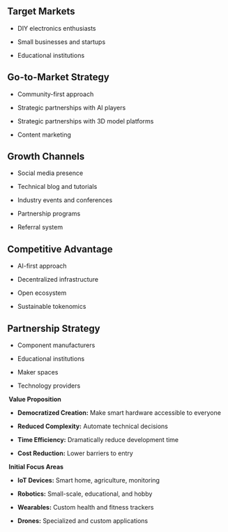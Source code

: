 ## Target Markets

  - DIY electronics enthusiasts

  - Small businesses and startups

  - Educational institutions

## Go-to-Market Strategy

  - Community-first approach

  - Strategic partnerships with AI players

  - Strategic partnerships with 3D model platforms

  - Content marketing

## Growth Channels

  - Social media presence

  - Technical blog and tutorials

  - Industry events and conferences

  - Partnership programs

  - Referral system

## Competitive Advantage

  - AI-first approach

  - Decentralized infrastructure

  - Open ecosystem

  - Sustainable tokenomics

## Partnership Strategy

  - Component manufacturers

  - Educational institutions

  - Maker spaces

  - Technology providers

**<span style="color: fabPrimary"> Value Proposition</span>**

  - **<span style="color: fabPrimary">Democratized Creation:</span>** Make smart hardware accessible to everyone

  - **<span style="color: fabPrimary">Reduced Complexity:</span>** Automate technical decisions

  - **<span style="color: fabPrimary">Time Efficiency:</span>** Dramatically reduce development time

  - **<span style="color: fabPrimary">Cost Reduction:</span>** Lower barriers to entry

**<span style="color: fabPrimary"> Initial Focus Areas</span>**

  - **<span style="color: fabPrimary">IoT Devices:</span>** Smart home, agriculture, monitoring

  - **<span style="color: fabPrimary">Robotics:</span>** Small-scale, educational, and hobby

  - **<span style="color: fabPrimary">Wearables:</span>** Custom health and fitness trackers

  - **<span style="color: fabPrimary">Drones:</span>** Specialized and custom applications
